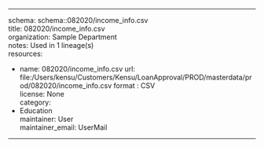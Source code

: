 


---  
schema: schema::082020/income_info.csv  
title: 082020/income_info.csv  
organization: Sample Department  
notes: Used in 1 lineage(s)  
resources:  
  - name: 082020/income_info.csv 
    url: file:/Users/kensu/Customers/Kensu/LoanApproval/PROD/masterdata/prod/082020/income_info.csv 
    format : CSV  
license: None  
category:
  - Education  
maintainer: User  
maintainer_email: UserMail  
---